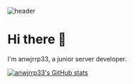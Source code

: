 ![header](https://capsule-render.vercel.app/api?type=waving&color=auto&height=300&section=header&text=anwjrrp33&fontSize=80&fontColor=black&animation=fadeIn&fontAlignY=38&desc=&descAlignY=51&descAlign=62)

# Hi there 👋
I'm anwjrrp33, a junior server developer.
<!--
**anwjrrp33/anwjrrp33** is a ✨ _special_ ✨ repository because its `README.md` (this file) appears on your GitHub profile.

Here are some ideas to get you started:

- 🔭 I’m currently working on ...
- 🌱 I’m currently learning ...
- 👯 I’m looking to collaborate on ...
- 🤔 I’m looking for help with ...
- 💬 Ask me about ...
- 📫 How to reach me: ...
- 😄 Pronouns: ...
- ⚡ Fun fact: ...
-->

[![anwjrrp33's GitHub stats](https://github-readme-stats.vercel.app/api?username=anwjrrp33)](https://github.com/anwjrrp33/github-readme-stats)
